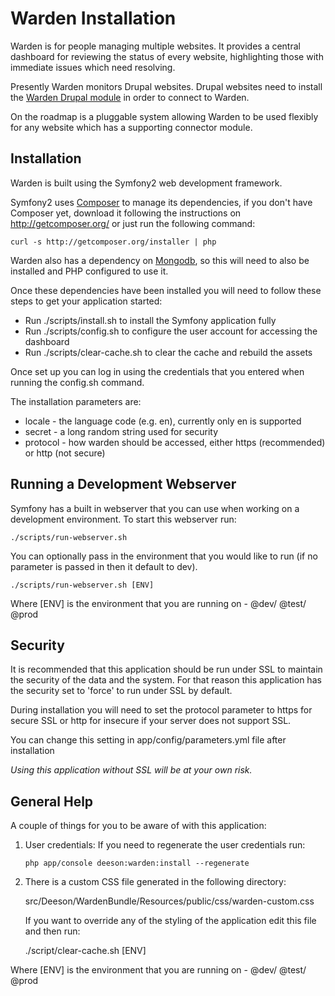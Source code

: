 Warden Installation
===================

Warden is for people managing multiple websites.  It provides a central
dashboard for reviewing the status of every website, highlighting those
with immediate issues which need resolving.

Presently Warden monitors Drupal websites. Drupal websites need to install the
[Warden Drupal module][1] in order to connect to Warden.

On the roadmap is a pluggable system allowing Warden to be used flexibly
for any website which has a supporting connector module.

Installation
------------

Warden is built using the Symfony2 web development framework.

Symfony2 uses [Composer][2] to manage its dependencies, if you don't have
Composer yet, download it following the instructions on http://getcomposer.org/
or just run the following command:

    curl -s http://getcomposer.org/installer | php

Warden also has a dependency on [Mongodb][3], so this will need to also be
installed and PHP configured to use it.

Once these dependencies have been installed you will need to follow these steps
to get your application started:

  * Run ./scripts/install.sh to install the Symfony application fully
  * Run ./scripts/config.sh to configure the user account for accessing the dashboard
  * Run ./scripts/clear-cache.sh to clear the cache and rebuild the assets

Once set up you can log in using the credentials that you entered when running
the config.sh command.

The installation parameters are:

* locale   - the language code (e.g. en), currently only en is supported
* secret   - a long random string used for security
* protocol - how warden should be accessed, either https (recommended) or http (not secure)

Running a Development Webserver
-------------------------------

Symfony has a built in webserver that you can use when working on a development
environment. To start this webserver run:

    ./scripts/run-webserver.sh

You can optionally pass in the environment that you would like to run (if no
parameter is passed in then it default to dev).

    ./scripts/run-webserver.sh [ENV]

Where [ENV] is the environment that you are running on - @dev/ @test/ @prod

Security
--------

It is recommended that this application should be run under SSL to maintain
the security of the data and the system.  For that reason this application has
the security set to 'force' to run under SSL by default.

During installation you will need to set the protocol parameter to https
for secure SSL or http for insecure if your server does not support SSL.

You can change this setting in app/config/parameters.yml file after installation

*Using this application without SSL will be at your own risk.*

General Help
------------

A couple of things for you to be aware of with this application:

  1. User credentials: If you need to regenerate the user credentials run:

         php app/console deeson:warden:install --regenerate

  2. There is a custom CSS file generated in the following directory:

        src/Deeson/WardenBundle/Resources/public/css/warden-custom.css

     If you want to override any of the styling of the application edit this
     file and then run:

        ./script/clear-cache.sh [ENV]

Where [ENV] is the environment that you are running on - @dev/ @test/ @prod

[1]:  https://www.drupal.org/projects/warden
[2]:  http://getcomposer.org/
[3]:  http://docs.mongodb.org/manual/
